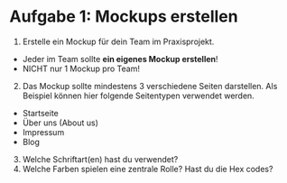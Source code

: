 # Aufgabe 1: Mockups erstellen

1. Erstelle ein Mockup für dein Team im Praxisprojekt.
  - Jeder im Team sollte **ein eigenes Mockup erstellen**!
  - NICHT nur 1 Mockup pro Team!
2. Das Mockup sollte mindestens 3 verschiedene Seiten darstellen. Als Beispiel können hier folgende Seitentypen verwendet werden.
  - Startseite
  - Über uns (About us)
  - Impressum
  - Blog
3. Welche Schriftart(en) hast du verwendet?
4. Welche Farben spielen eine zentrale Rolle? Hast du die Hex codes?
